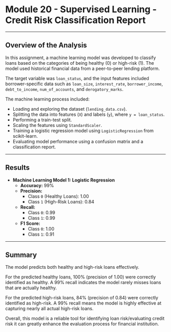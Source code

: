 # Module 20 - Supervised Learning - Credit Risk Classification Report
---
## Overview of the Analysis

In this assignment, a machine learning model was developed to classify loans based on the categories of being healthy (0) or high-risk (1). The model used historical financial data from a peer-to-peer lending platform.

The target variable was `loan_status`, and the input features included borrower-specific data such as `loan_size`, `interest_rate`, `borrower_income`, `debt_to_income`, `num_of_accounts`, and `derogatory_marks`.

The machine learning process included:
- Loading and exploring the dataset (`lending_data.csv`).
- Splitting the data into features (`X`) and labels (`y`), where `y = loan_status`.
- Performing a train-test split.
- Scaling the features using `StandardScaler`.
- Training a logistic regression model using `LogisticRegression` from scikit-learn.
- Evaluating model performance using a confusion matrix and a classification report.

---

## Results

* **Machine Learning Model 1: Logistic Regression**
    * **Accuracy:** 99%
    * **Precision:**
        - Class `0` (Healthy Loans): 1.00
        - Class `1` (High-Risk Loans): 0.84
    * **Recall:**
        - Class `0`: 0.99
        - Class `1`: 0.99
    * **F1 Score:**
        - Class `0`: 1.00
        - Class `1`: 0.91

---

## Summary

The model predicts both healthy and high-risk loans effectively.

For the predicted healthy loans, 100% (precision of 1.00) were correctly identified as healthy. A 99% recall indicates the model rarely misses loans that are actually healthy.

For the predicted high-risk loans, 84% (precision of 0.84) were correctly identified as high-risk. A 99% recall means the model is highly effective at capturing nearly all actual high-risk loans.

Overall, this model is a reliable tool for identifying loan risk/evaluating credit risk it can greatly enhance the evaluation process for financial institution.
